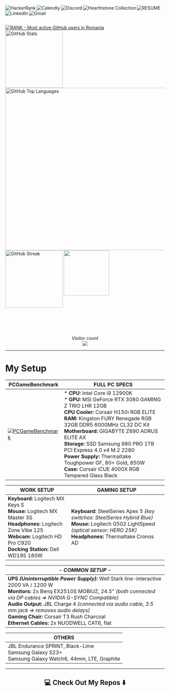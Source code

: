<!-- Username = RomulusMirauta -->

<!-- https://shields.io/badges -->



<a href="https://www.hackerrank.com/profile/RomulusMirauta">
	<img align="left"
		src="https://img.shields.io/badge/-Hackerrank-2EC866?style=for-the-badge&logo=HackerRank&logoColor=white" 
		alt="HackerRank" />
</a>


<a href="https://calendly.com/romulus-mirauta/1-hour-meeting">
	<img align="left"
		src="https://img.shields.io/badge/Calendly-%23006BFF.svg?style=for-the-badge&logo=Calendly&logoColor=white"
		alt="Calendly" />
</a>


<a href="https://discord.com/users/171948220111388672">
	<img align="left"
		src="https://img.shields.io/badge/Discord-%235865F2.svg?style=for-the-badge&logo=discord&logoColor=white" 
		alt="Discord" />
</a>


<a href="https://hsreplay.net/collection/2/54480468/">
	<img align="left"
		src="https://img.shields.io/badge/Hearthstone-%23FA830D.svg?style=for-the-badge&logo=hearthstone-collection&logoColor=white" 
		alt="Hearthstone Collection" />
</a>


<a href="https://docs.google.com/document/d/1b2vt_GqHarnpi5ee7XQQPeUnvB5h7ksj43ciZZqfpwE/">
	<img align="left"
		src="https://img.shields.io/badge/_CV_-CV1?style=for-the-badge&color=silver"
		alt="RESUME" />
</a>


<a href="https://www.linkedin.com/in/romulus-mirauta/">
	<img align="left"
		src="https://img.shields.io/badge/linkedin-%230077B5.svg?style=for-the-badge&logo=linkedin&logoColor=white" 
		alt="LinkedIn" />
</a>


<a href="mailto:romulus.mirauta1@gmail.com">
	<img align="left"
		src="https://img.shields.io/badge/Gmail-D14836?style=for-the-badge&logo=gmail&logoColor=white" 
		alt="Gmail" />
</a>



<br><br>



<a href="https://user-badge.committers.top/romania/RomulusMirauta">
	<img align="center"
		src="https://user-badge.committers.top/romania/RomulusMirauta.svg" 
		alt="RANK - Most active GitHub users in Romania" />
</a>


<br>


<a href="#">
	<img align="left" height=182
		src="https://github-readme-stats.vercel.app/api?username=RomulusMirauta&theme=dark&show_icons=true&hide_border=false&count_private=true&cache_seconds=43200&custom_title=My&nbsp;GitHub&nbsp;Stats&card_width=460"
		alt="GitHub Stats" />
</a>


<a href="https://gh-stats-gen.vercel.app/">
	<img align="right" height=513
		src="https://github-readme-stats.vercel.app/api/top-langs/?username=RomulusMirauta&theme=dark&show_icons=true&hide_border=false&layout=pie&cache_seconds=43200&&langs_count=20&card_width=290"
		alt="GitHub Top Languages" />
</a>



<a href="#">
	<img align="left" height=182
		src="https://github-readme-streak-stats.herokuapp.com/?user=RomulusMirauta&theme=dark&hide_border=false&cache_seconds=43200&card_width=460"
		alt="GitHub Streak" />
</a>


<a href="#">
	<img align="left" height=143
		src="https://github-profile-trophy.vercel.app/?username=RomulusMirauta&theme=darkhub&no-frame=false&title=Repositories,Followers,Commits&column=-1" />
</a>


<br><br><br><br><br><br><br><br><br><br><br><br><br><br><br><br><br><br><br><br><br><br><br><br>


<p align="center">
	<i>Visitor count</i><br>
	<img src="https://profile-counter.glitch.me/RomulusMirauta/count.svg" />
</p>



<hr>



# My Setup



| PCGameBenchmark | FULL PC SPECS |
| ----- | --- |
| [![PCGameBenchmark](https://www.pcgamebenchmark.com/signature/intel-core-i9-12900k/32gb/nvidia-geforce-rtx-3080/twitch.png)](https://www.pcgamebenchmark.com/ratemypc?cpu=intel-core-i9-12900k&memory=32gb&gpu=nvidia-geforce-rtx-3080&platform=windows) | * **CPU:** Intel Core i9 12900K <br> * **GPU:** MSI GeForce RTX 3080 GAMING Z TRIO LHR 12GB <br> **CPU Cooler:** Corsair H150i RGB ELITE <br> **RAM:** Kingston FURY Renegade RGB 32GB DDR5 6000MHz CL32 DC Kit <br> **Motherboard:** GIGABYTE Z690 AORUS ELITE AX <br> **Storage:** SSD Samsung 980 PRO 1TB PCI Express 4.0 x4 M.2 2280 <br> **Power Supply:** Thermaltake Toughpower GF, 80+ Gold, 850W <br> **Case:** Corsair iCUE 4000X RGB Tempered Glass Black |





<!--

<hr>

| WORK | *- COMMON -* | GAMING |
| ----- | --- | --- |
| **Keyboard:** Logitech MX Keys S <br> **Mouse:** Logitech MX Master 3S <br> **Headphones:** Logitech Zone Vibe 125 <br> **Webcam:** Logitech HD Pro C920 <br> **Docking Station:** Dell WD19S 180W | **UPS** ***(Uninterruptible Power Supply):*** Well Stark line-interactive 2000 VA / 1200 W <br> **Monitors:** 2x Benq EX2510S MOBIUZ, 24.5" *(both connected via DP cables => NVIDIA G-SYNC Compatible)* <br> **Audio Output:** JBL Charge 4 *(connected via audio cable, 3.5 mm jack => removes audio delays)* <br> **Gaming Chair:** Corsair T3 Rush Charcoal <br> **Ethernet Cables:** 2x NUODWELL CAT6, flat | **Keyboard:** SteelSeries Apex 5 *(key switches: SteelSeries Hybrid Blue)* <br> **Mouse:** Logitech G502 LightSpeed *(optical sensor: HERO 25K)* <br> **Headphones:** Thermaltake Cronos AD |

-->




<!--

| WORK |
| ----- |
| **Keyboard:** Logitech MX Keys S <br> **Mouse:** Logitech MX Master 3S <br> **Headphones:** Logitech Zone Vibe 125 <br> **Webcam:** Logitech HD Pro C920 <br> **Docking Station:** Dell WD19S 180W | 

| *- COMMON -* |
| ----- |
| **UPS** ***(Uninterruptible Power Supply):*** Well Stark line-interactive 2000 VA / 1200 W <br> **Monitors:** 2x Benq EX2510S MOBIUZ, 24.5" *(both connected via DP cables => NVIDIA G-SYNC Compatible)* <br> **Audio Output:** JBL Charge 4 *(connected via audio cable, 3.5 mm jack => removes audio delays)* <br> **Gaming Chair:** Corsair T3 Rush Charcoal <br> **Ethernet Cables:** 2x NUODWELL CAT6, flat |

| GAMING |
| ----- |
| **Keyboard:** SteelSeries Apex 5 *(key switches: SteelSeries Hybrid Blue)* <br> **Mouse:** Logitech G502 LightSpeed *(optical sensor: HERO 25K)* <br> **Headphones:** Thermaltake Cronos AD |

-->




| WORK SETUP | GAMING SETUP |
| ----- | --- |
| **Keyboard:** Logitech MX Keys S <br> **Mouse:** Logitech MX Master 3S <br> **Headphones:** Logitech Zone Vibe 125 <br> **Webcam:** Logitech HD Pro C920 <br> **Docking Station:** Dell WD19S 180W | **Keyboard:** SteelSeries Apex 5 *(key switches: SteelSeries Hybrid Blue)* <br> **Mouse:** Logitech G502 LightSpeed *(optical sensor: HERO 25K)* <br> **Headphones:** Thermaltake Cronos AD |


| *- COMMON SETUP -* |
| ----- |
| **UPS** ***(Uninterruptible Power Supply):*** Well Stark line-interactive 2000 VA / 1200 W <br> **Monitors:** 2x Benq EX2510S MOBIUZ, 24.5" *(both connected via DP cables => NVIDIA G-SYNC Compatible)* <br> **Audio Output:** JBL Charge 4 *(connected via audio cable, 3.5 mm jack => removes audio delays)* <br> **Gaming Chair:** Corsair T3 Rush Charcoal <br> **Ethernet Cables:** 2x NUODWELL CAT6, flat |



| OTHERS |
| ----- |
|  JBL Endurance SPRINT, Black-Lime <br> Samsung Galaxy S23+ <br> Samsung Galaxy Watch6, 44mm, LTE, Graphite |  



<hr>



<h2  align="center">💻 Check Out My Repos ⬇️ </h2>





<!-- LEARNING



-->